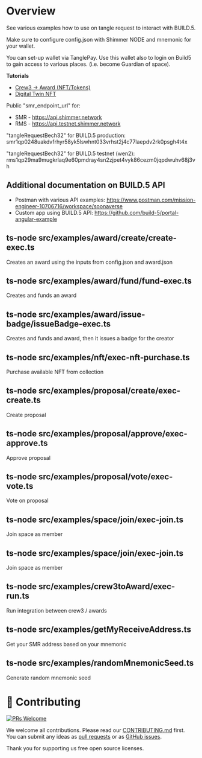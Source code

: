 # Overview
See various examples how to use on tangle request to interact with BUILD.5.

Make sure to configure config.json with Shimmer NODE and mnemonic for your wallet.

You can set-up wallet via TanglePay. Use this wallet also to login on Build5 to gain access to various places. (i.e. become Guardian of space).

**Tutorials**
* [Crew3 -> Award (NFT/Tokens)](src/examples/crew3toAward/TUTORIAL.md)
* [Digital Twin NFT](src/examples/metadata_nft/TUTORIAL.md)

Public "smr_endpoint_url" for:
- SMR - https://api.shimmer.network
- RMS - https://api.testnet.shimmer.network

"tangleRequestBech32" for BUILD.5 production: smr1qp0248uakdvfrhyr58yk5lswhnt033vrhst2j4c77laepdv2rk0psgh4t4x

"tangleRequestBech32" for BUILD.5 testnet (wen2): rms1qp29ma9mugkrlaq9e60pmdray4sn2zjpet4vyk86cezm0jqpdwuhv68j3vh

## Additional documentation on BUILD.5 API
- Postman with various API examples: https://www.postman.com/mission-engineer-10706716/workspace/soonaverse
- Custom app using BUILD.5 API: https://github.com/build-5/portal-angular-example

## ts-node src/examples/award/create/create-exec.ts   
Creates an award using the inputs from config.json and award.json

## ts-node src/examples/award/fund/fund-exec.ts
Creates and funds an award

## ts-node src/examples/award/issue-badge/issueBadge-exec.ts
Creates and funds and award, then it issues a badge for the creator

## ts-node src/examples/nft/exec-nft-purchase.ts
Purchase available NFT from collection

## ts-node src/examples/proposal/create/exec-create.ts
Create proposal

## ts-node src/examples/proposal/approve/exec-approve.ts
Approve proposal

## ts-node src/examples/proposal/vote/exec-vote.ts
Vote on proposal

## ts-node src/examples/space/join/exec-join.ts <space ID>
Join space as member

## ts-node src/examples/space/join/exec-join.ts <space ID>
Join space as member

## ts-node src/examples/crew3toAward/exec-run.ts
Run integration between crew3 / awards

## ts-node src/examples/getMyReceiveAddress.ts
Get your SMR address based on your mnemonic

## ts-node src/examples/randomMnemonicSeed.ts
Generate random mnemonic seed

# 🤝 Contributing

[![PRs Welcome](https://img.shields.io/badge/PRs-welcome-brightgreen.svg?style=flat-square)](https://github.com/build-5/core/pulls)

We welcome all contributions. Please read our [CONTRIBUTING.md](https://github.com/build-5/core/blob/master/CONTRIBUTING.md) first. You can submit any ideas as [pull requests](https://github.com/build-5/core/pulls) or as [GitHub issues](https://github.com/build-5/core/issues).

Thank you for supporting us free open source licenses.
